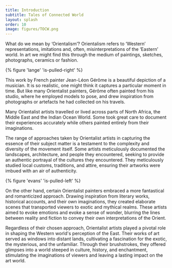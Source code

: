 ```yaml
---
title: Introduction
subtitle: Tales of Connected World
layout: splash
order: 10
image: figures/TOCW.png
---
```


What do we mean by ‘Orientalism’?
Orientalism refers to ‘Western’ representations, imitations and, often, misinterpretations of the ‘Eastern’ world. In art we might find this through the medium of paintings, sketches, photographs, ceramics or fashion.

{% figure 'lange' 'is-pulled-right' %}

This work by French painter Jean-Léon Gérôme is a beautiful depiction of a musician. It is so realistic, one might think it captures a particular moment in time. But like many Orientalist painters, Gérôme often painted from his studio, where he employed models to pose, and drew inspiration from photographs or artefacts he had collected on his travels.

Many Orientalist artists travelled or lived across parts of North Africa, the Middle East and the Indian Ocean World. Some took great care to document their experiences accurately while others painted entirely from their imaginations.

The range of approaches taken by Orientalist artists in capturing the essence of their subject matter is a testament to the complexity and diversity of the movement itself. Some artists meticulously documented the landscapes, architecture, and people they encountered, seeking to provide an authentic portrayal of the cultures they encountered. They meticulously studied local customs, traditions, and attire, ensuring their artworks were imbued with an air of authenticity.

{% figure 'evans' 'is-pulled-left' %}

On the other hand, certain Orientalist painters embraced a more fantastical and romanticized approach. Drawing inspiration from literary works, historical accounts, and their own imaginations, they created elaborate scenes that transported viewers to exotic and mythical realms. These artists aimed to evoke emotions and evoke a sense of wonder, blurring the lines between reality and fiction to convey their own interpretations of the Orient.

Regardless of their chosen approach, Orientalist artists played a pivotal role in shaping the Western world's perception of the East. Their works of art served as windows into distant lands, cultivating a fascination for the exotic, the mysterious, and the unfamiliar. Through their brushstrokes, they offered glimpses into a world steeped in culture, history, and enchantment, stimulating the imaginations of viewers and leaving a lasting impact on the art world.


